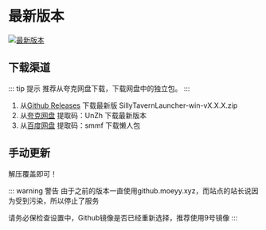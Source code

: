 # 最新版本
[![最新版本](https://img.shields.io/github/v/release/LingyeSoul/SillyTavernLauncher)](https://github.com/LingyeSoul/SillyTavernLauncher/releases)

## 下载渠道
::: tip 提示
推荐从夸克网盘下载，下载网盘中的独立包。
:::
1. 从[Github Releases](https://github.com/LingyeSoul/SillyTavernLauncher/releases) 下载最新版 SillyTavernLauncher-win-vX.X.X.zip
2. 从[夸克网盘](https://pan.quark.cn/s/efdad4e8e386) 提取码：UnZh 下载最新版本
3. 从[百度网盘](https://pan.baidu.com/s/1DbyewbHfCfS5XDC1c7RdSg?pwd=smmf) 提取码：smmf 下载懒人包

## 手动更新
解压覆盖即可！

::: warning 警告
由于之前的版本一直使用github.moeyy.xyz，而站点的站长说因为受到污染，所以停止了服务

请务必保检查设置中，Github镜像是否已经重新选择，推荐使用9号镜像
:::